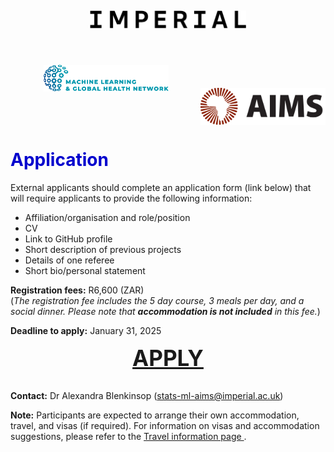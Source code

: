 ---
---

<style>
  h1 {
      color: rgb(0, 0, 205)
  }
  h4 {
      color: rgb(0, 191, 255)
  }
</style>

<center>
<img src="../resources/imperial.png" width="250" style="display:inline-block;margin:5px;"/>
<img src="../resources/mlgh.png" width="200" hspace="50" style="display:inline-block;margin:50px;"/>
<img src="../resources/ammi.png" width="200" style="display:inline-block;margin:-3px"/></center>

# Application

External applicants should complete an application form (link below) that will require applicants to provide the following information:
  + Affiliation/organisation and role/position
  + CV
  + Link to GitHub profile
  + Short description of previous projects
  + Details of one referee
  + Short bio/personal statement

**Registration fees:** R6,600 (ZAR)
<br>(_The registration fee includes the 5 day course, 3 meals per day, and a social dinner.
      Please note that **accommodation is not included** in this fee._)

**Deadline to apply:** January 31, 2025

<center>
<text style="font-size: 35px;"> <b>
<a href="https://docs.google.com/forms/d/e/1FAIpQLSeRLlR9Fjw29nsdYJKdyZ3q5WCSs2_hxmW8jw_mXMaTFjzVuQ/viewform?ts=67500eb0">APPLY</a></b></text>
</center>
<br>

**Contact:** Dr Alexandra Blenkinsop (<stats-ml-aims@imperial.ac.uk>)

**Note:** Participants are expected to arrange their own accommodation, travel, and visas (if required). For information on visas and accommodation suggestions, please refer to the <a href="https://mlgh.net/ms_ml_short_course/travel_information/"> Travel information page </a>.

